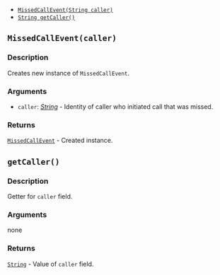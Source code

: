 * [`MissedCallEvent(String caller)`](#MissedCallEvent)
* [`String getCaller()`](#getCaller)

<a name="MissedCallEvent"></a>
## `MissedCallEvent(caller)`

### Description
Creates new instance of `MissedCallEvent`.

### Arguments
* `caller`: [*String*](https://developer.android.com/reference/java/lang/String) - Identity of caller who initiated call that was missed.

### Returns
[`MissedCallEvent`](./MissedCallEvent.md) - Created instance.

<a name="getCaller"></a>
## `getCaller()`

### Description
Getter for `caller` field.

### Arguments
none

### Returns
[`String`](https://developer.android.com/reference/java/lang/String) - Value of `caller` field.
